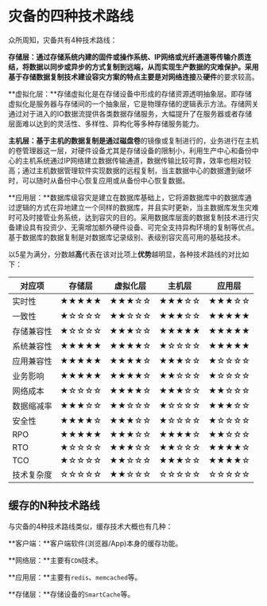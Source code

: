 # 灾备的四种技术路线

众所周知，灾备共有4种技术路线：

**存储层：**通过存储系统内建的固件或操作系统、IP网络或光纤通道等传输介质连结，将数据以同步或异步的方式复制到远端，从而实现生产数据的灾难保护。采用基于存储数据复制技术建设容灾方案的特点主要是对**网络连接**及**硬件**的要求较高。

**虚拟化层：**存储虚拟化是在存储设备中形成的存储资源透明抽象层。即存储虚拟化是服务器与存储间的一个抽象层，它是物理存储的逻辑表示方法。存储网关通过对于进入的IO数据流提供各类数据存储服务，大幅提升了在服务器或者存储层面难以达到的灵活性、多样性、异构化等多种存储服务能力。

**主机层：**基于主机的数据复制是通过**磁盘卷**的镜像或复制进行的，业务进行在主机的卷管理器这一层，对硬件设备尤其是存储设备的限制小，利用生产中心和备份中心的主机系统通过IP网络建立数据传输通道，数据传输比较可靠，效率也相对较高；通过主机数据管理软件实现数据的远程复制，当主数据中心的数据遭到破坏时，可以随时从备份中心恢复应用或从备份中心恢复数据。

**应用层：**数据库级容灾是建立在数据库基础上，它将源数据库中的数据库通过逻辑的方式在异地建立一个同样的数据库，并且实时更新，当主数据库发生灾难时可及时接管业务系统，达到容灾的目的。采用数据库层面的数据复制技术进行灾备建设具有投资少、无需增加额外硬件设备、可完全支持异构环境的复制等优点。基于数据库的数据复制是对数据库记录级别、表级别容灾高可用的基础技术。



以5星为满分，分数越**高**代表在该对比项上**优势**越明显，各种技术路线的对比如下：

| 对应项     | 存储层 | 虚拟化层 | 主机层 | 应用层 |
| ---------- | ------ | -------- | ------ | ------ |
| 实时性     | ★★★★★  | ★★★☆☆    | ★★★☆☆  | ★★★☆☆  |
| 一致性     | ★☆☆☆☆  | ★★☆☆☆    | ★★★☆☆  | ★★★★★  |
| 存储兼容性 | ★☆☆☆☆  | ★★★☆☆    | ★★★★★  | ★★★★★  |
| 系统兼容性 | ★★★★★  | ★★★★☆    | ★☆☆☆☆  | ★★★★★  |
| 应用兼容性 | ★★★★★  | ★★★★☆    | ★★★☆☆  | ★☆☆☆☆  |
| 业务影响   | ★★★★★  | ★★★★☆    | ★★☆☆☆  | ★☆☆☆☆  |
| 网络成本   | ★☆☆☆☆  | ★★★★☆    | ★★★☆☆  | ★★☆☆☆  |
| 数据缩减率 | ★★★☆☆  | ★★☆☆☆    | ★☆☆☆☆  | ★★★☆☆  |
| 安全性     | ★★★★☆  | ★★★☆☆    | ★☆☆☆☆  | ★☆☆☆☆  |
| RPO        | ★★★★★  | ★★★☆☆    | ★★★★☆  | ★★☆☆☆  |
| RTO        | ★☆☆☆☆  | ★★★☆☆    | ★★☆☆☆  | ★★★★☆  |
| TCO        | ★☆☆☆☆  | ★★☆☆☆    | ★★★☆☆  | ★★★★☆  |
| 技术复杂度 | ☆☆☆☆☆  | ★★☆☆☆    | ☆☆☆☆☆  | ☆☆☆☆☆  |



## 缓存的N种技术路线

与灾备的4种技术路线类似，缓存技术大概也有几种：

**客户端：**客户端软件(浏览器/App)本身的缓存功能。

**网络层：**主要有`CDN`技术。

**应用层：**主要有`redis`、`memcached`等。

**存储层：**存储设备的`SmartCache`等。
